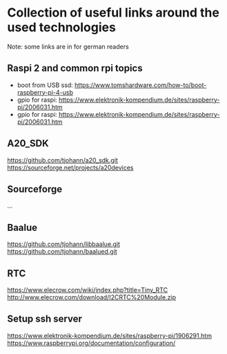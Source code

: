 Collection of useful links around the used technologies
=======================================================

Note: some links are in for german readers


Raspi 2 and common rpi topics
-----------------------------

- boot from USB ssd: https://www.tomshardware.com/how-to/boot-raspberry-pi-4-usb
- gpio for raspi: https://www.elektronik-kompendium.de/sites/raspberry-pi/2006031.htm
- gpio for raspi: https://www.elektronik-kompendium.de/sites/raspberry-pi/2006031.htm


A20_SDK
-------

https://github.com/tjohann/a20_sdk.git
https://sourceforge.net/projects/a20devices


Sourceforge
-----------

...


Baalue
------

https://github.com/tjohann/libbaalue.git
https://github.com/tjohann/baalued.git


RTC
---

https://www.elecrow.com/wiki/index.php?title=Tiny_RTC
http://www.elecrow.com/download/I2CRTC%20Module.zip


Setup ssh server
----------------

https://www.elektronik-kompendium.de/sites/raspberry-pi/1906291.htm
https://www.raspberrypi.org/documentation/configuration/

